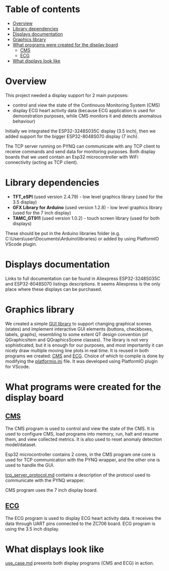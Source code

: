 # Table of contents
- [Overview](#overview)
- [Library dependencies](#library-dependencies)
- [Displays documentation](#displays-documentation)
- [Graphics library](#graphics-library)
- [What programs were created for the display board](#what-programs-were-created-for-the-display-board)
  - [CMS](#cms)
  - [ECG](#ecg)
- [What displays look like](#what-displays-look-like)


# Overview
This project needed a display support for 2 main purposes:
* control and view the state of the Continouos Monitoring System (CMS)
* display ECG heart activity data (because ECG application is used for demonstration purposes, while CMS monitors it and detects anomalous behaviour)

Initially we integrated the ESP32-3248S035C display (3.5 inch), then we added support for the bigger ESP32-8048S070 display (7 inch).

The TCP server running on PYNQ can communicate with any TCP client to receive commands and send data for monitoring purposes. Both display boards that we used contain an Esp32 microcontroller with WiFi connectivity (acting as TCP client).

# Library dependencies
* **TFT_eSPI** (used version 2.4.79) - low level graphics library (used for the 3.5 display)
* **GFX Library for Arduino** (used version 1.2.8)  - low level graphics library (used for the 7 inch display)
* **TAMC_GT911** (used version 1.0.2) - touch screen library (used for both displays)

These should be put in the Arduino libraries folder (e.g. C:\Users\user\Documents\Arduino\libraries) or added by using PlatformIO VScode plugin.

# Displays documentation
Links to full documentation can be found in Aliexpress ESP32-3248S035C and ESP32-8048S070 listings descriptions. It seems Aliexpress is the only place where these displays can be purchased. 

# Graphics library
We created a simple [GUI library](../display_board/src/lib/) to support changing graphical scenes (states) and implement interactive GUI elements (buttons, checkboxes, labels, graphs), resembling to some extent QT design convention (of QGraphicsItem and QGraphicsScene classes). The library is not very sophisticated, but it is enough for our purposes, and most importantly it can nicely draw multiple moving line plots in real time. It is reused in both programs we created: [CMS](../display_board/src/CMS/) and [ECG](../display_board/src/ECG/). Choice of which to compile is done by modifying the [platformio.ini](../display_board/platformio.ini) file. It was developed using PlatformIO plugin for VScode.

# What programs were created for the display board
## [CMS](../display_board/src/CMS/)

The CMS program is used to control and view the state of the CMS. It is used to configure CMS, load programs into memory, run, halt and resume them, and view collected metrics. It is also used to reset anomaly detection model/dataset. 

Esp32 microcontroller contains 2 cores, in the CMS program one core is used for TCP communication with the PYNQ wrapper, and the other one is used to handle the GUI. 

[tcp_server_protocol.md](../docs/tcp_server_protocol.md) contains a description of the protocol used to communicate with the PYNQ wrapper.  

CMS program uses the 7 inch display board.   

## [ECG](../display_board/src/ECG/) 
The ECG program is used to display ECG heart activity data. It receives the data through UART pins connected to the ZC706 board.
ECG program is using the 3.5 inch display.

# What displays look like
[use_case.md](../docs/use_case.md) presents both display programs (CMS and ECG) in action.